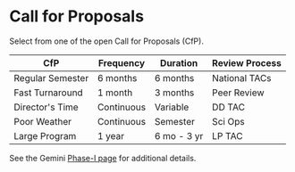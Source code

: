 # Call for Proposals

Select from one of the open Call for Proposals (CfP).

| CfP              | Frequency  | Duration    | Review Process |
|------------------|------------|-------------|----------------|
| Regular Semester | 6 months   | 6 months    | National TACs  |
| Fast Turnaround  | 1 month    | 3 months    | Peer Review    |
| Director's Time  | Continuous | Variable    | DD TAC         |
| Poor Weather     | Continuous | Semester    | Sci Ops        |
| Large Program    | 1 year     | 6 mo - 3 yr | LP TAC         |

See the Gemini [Phase-I page](https://www.gemini.edu/observing/phase-i) for additional details.
